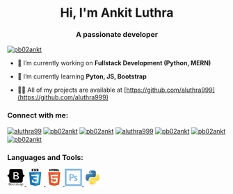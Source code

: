 <h1 align="center">Hi, I'm Ankit Luthra</h1>
<h3 align="center">A passionate developer</h3>

<p align="left"> <a href="https://twitter.com/pb02ankt" target="blank"><img src="https://img.shields.io/twitter/follow/pb02ankt?logo=twitter&style=for-the-badge" alt="pb02ankt" /></a> </p>

- 🔭 I’m currently working on **Fullstack Development (Python, MERN)**

- 🌱 I’m currently learning **Pyton, JS, Bootstrap**

- 👨‍💻 All of my projects are available at [https://github.com/aluthra999](https://github.com/aluthra999)

<h3 align="left">Connect with me:</h3>
<p align="left">
<a href="https://codepen.io/aluthra99" target="blank"><img align="center" src="https://raw.githubusercontent.com/rahuldkjain/github-profile-readme-generator/master/src/images/icons/Social/codepen.svg" alt="aluthra99" height="30" width="40" /></a>
<a href="https://dev.to/pb02ankt" target="blank"><img align="center" src="https://raw.githubusercontent.com/rahuldkjain/github-profile-readme-generator/master/src/images/icons/Social/devto.svg" alt="pb02ankt" height="30" width="40" /></a>
<a href="https://twitter.com/pb02ankt" target="blank"><img align="center" src="https://raw.githubusercontent.com/rahuldkjain/github-profile-readme-generator/master/src/images/icons/Social/twitter.svg" alt="pb02ankt" height="30" width="40" /></a>
<a href="https://linkedin.com/in/aluthra999" target="blank"><img align="center" src="https://raw.githubusercontent.com/rahuldkjain/github-profile-readme-generator/master/src/images/icons/Social/linked-in-alt.svg" alt="aluthra999" height="30" width="40" /></a>
<a href="https://instagram.com/pb02ankt" target="blank"><img align="center" src="https://raw.githubusercontent.com/rahuldkjain/github-profile-readme-generator/master/src/images/icons/Social/instagram.svg" alt="pb02ankt" height="30" width="40" /></a>
<a href="https://www.behance.net/pb02ankt" target="blank"><img align="center" src="https://raw.githubusercontent.com/rahuldkjain/github-profile-readme-generator/master/src/images/icons/Social/behance.svg" alt="pb02ankt" height="30" width="40" /></a>
<a href="https://codepen.io/aluthra99" target="blank"><img align="center" src="https://cdn.jsdelivr.net/gh/devicons/devicon/icons/codepen/codepen-plain.svg" alt="pb02ankt" height="30" width="40" /></a>
</p>

<h3 align="left">Languages and Tools:</h3>
<p align="left"> <a href="https://getbootstrap.com" target="_blank" rel="noreferrer"> <img src="https://raw.githubusercontent.com/devicons/devicon/master/icons/bootstrap/bootstrap-plain-wordmark.svg" alt="bootstrap" width="40" height="40"/> </a> <a href="https://www.w3schools.com/css/" target="_blank" rel="noreferrer"> <img src="https://raw.githubusercontent.com/devicons/devicon/master/icons/css3/css3-original-wordmark.svg" alt="css3" width="40" height="40"/> </a> <a href="https://www.w3.org/html/" target="_blank" rel="noreferrer"> <img src="https://raw.githubusercontent.com/devicons/devicon/master/icons/html5/html5-original-wordmark.svg" alt="html5" width="40" height="40"/> </a> <a href="https://www.photoshop.com/en" target="_blank" rel="noreferrer"> <img src="https://raw.githubusercontent.com/devicons/devicon/master/icons/photoshop/photoshop-line.svg" alt="photoshop" width="40" height="40"/> </a> <a href="https://www.python.org" target="_blank" rel="noreferrer"> <img src="https://raw.githubusercontent.com/devicons/devicon/master/icons/python/python-original.svg" alt="python" width="40" height="40"/> </a> </p>
